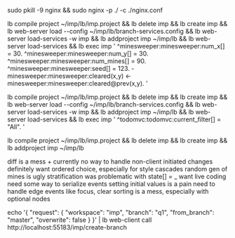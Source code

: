 sudo pkill -9 nginx && sudo nginx -p ./ -c ./nginx.conf

lb compile project ~/imp/lb/imp.project && lb delete imp && lb create imp && lb web-server load --config ~/imp/lb/branch-services.config && lb web-server load-services -w imp && lb addproject imp ~/imp/lb && lb web-server load-services && lb exec imp '
  ^minesweeper:minesweeper:num_x[] = 30.
  ^minesweeper:minesweeper:num_y[] = 30.
  ^minesweeper:minesweeper:num_mines[] = 90.
  ^minesweeper:minesweeper:seed[] = 123.
  -minesweeper:minesweeper:cleared(x,y) <-
    minesweeper:minesweeper:cleared@prev(x,y).
'

lb compile project ~/imp/lb/imp.project && lb delete imp && lb create imp && lb web-server load --config ~/imp/lb/branch-services.config && lb web-server load-services -w imp && lb addproject imp ~/imp/lb && lb web-server load-services && lb exec imp '
  ^todomvc:todomvc:current_filter[] = "All".
'

lb compile project ~/imp/lb/imp.project && lb delete imp && lb create imp && lb addproject imp ~/imp/lb

diff is a mess + currently no way to handle non-client initiated changes
definitely want ordered choice, especially for style cascades
random gen of mines is ugly
stratification was problematic with state[] = _
want live coding
need some way to serialize events
setting initial values is a pain
need to handle edge events like focus, clear
sorting is a mess, especially with optional nodes

echo '{ "request": { "workspace": "imp", "branch": "q1", "from_branch": "master", "overwrite": false } }' | lb web-client call http://localhost:55183/imp/create-branch
